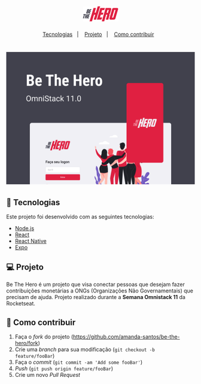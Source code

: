 <h1 align="center">
    <img alt="Be The Hero" title="Be The Hero" src="/assets/logo.png" />
</h1>

<p align="center">
  <a href="#-tecnologias">Tecnologias</a>&nbsp;&nbsp;&nbsp;|&nbsp;&nbsp;&nbsp;
  <a href="#-projeto">Projeto</a>&nbsp;&nbsp;&nbsp;|&nbsp;&nbsp;&nbsp;
  <a href="#-como-contribuir">Como contribuir</a>&nbsp;&nbsp;&nbsp;
</p>

<h1 align="center">
    <img alt="Be The Hero" title="Be The Hero" src="/assets/be-the-hero.png" />
</h1>

## 🚀 Tecnologias

Este projeto foi desenvolvido com as seguintes tecnologias:

- [Node.js](https://nodejs.org/en/)
- [React](https://reactjs.org)
- [React Native](https://facebook.github.io/react-native/)
- [Expo](https://expo.io/)

## 💻 Projeto

Be The Hero é um projeto que visa conectar pessoas que desejam fazer contribuições monetárias a ONGs (Organizações Não Governamentais) que precisam de ajuda. Projeto realizado durante a <b>Semana Omnistack 11</b> da Rocketseat.

## 🤔 Como contribuir

1. Faça o _fork_ do projeto (<https://github.com/amanda-santos/be-the-hero/fork>)
2. Crie uma _branch_ para sua modificação (`git checkout -b feature/fooBar`)
3. Faça o _commit_ (`git commit -am 'Add some fooBar'`)
4. _Push_ (`git push origin feature/fooBar`)
5. Crie um novo _Pull Request_
